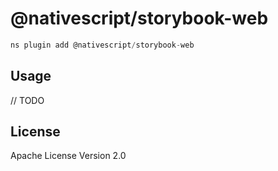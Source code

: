 # @nativescript/storybook-web

```javascript
ns plugin add @nativescript/storybook-web
```

## Usage

// TODO

## License

Apache License Version 2.0
